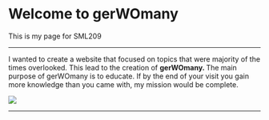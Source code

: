 <h1>Welcome to gerWOmany</h1>
<p>This is my page for SML209</p>
<hr>
<p> 
I wanted to create a website that focused on topics that were majority of the times overlooked. This lead to the creation of <strong> gerWOmany. </strong> The main purpose of gerWOmany is to educate. If by the end of your visit you gain more knowledge than you came with, my mission would be complete. 
</p>
<img src="https://upload.wikimedia.org/wikipedia/commons/8/81/Playing_with_hands.JPG" >
<hr>
